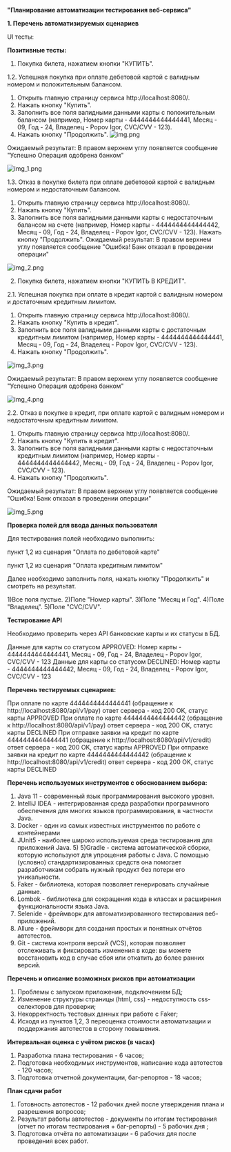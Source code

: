 **"Планирование автоматизации тестирования веб-сервиса"**

**1. Перечень автоматизируемых сценариев**

UI тесты:

**Позитивные тесты:**

1. Покупка билета, нажатием кнопки "КУПИТЬ". 

1.2. Успешная покупка при оплате дебетовой картой с валидным номером и положительным балансом.

1) Открыть главную страницу сервиса http://localhost:8080/.
2) Нажать кнопку "Купить".
3) Заполнить все поля валидными данными карты с положительным балансом (например, Номер карты - 4444444444444441, Месяц - 09, Год - 24, Владелец - Popov Igor, CVC/CVV - 123).
4) Нажать кнопку "Продолжить".
![img.png](img.png)

Ожидаемый результат: В правом верхнем углу появляется сообщение "Успешно Операция одобрена банком"

![img_1.png](img_1.png)

1.3. Отказ в покупке билета при оплате дебетовой картой с валидным номером и недостаточным балансом.

1) Открыть главную страницу сервиса http://localhost:8080/.
2) Нажать кнопку "Купить".
3) Заполнить все поля валидными данными карты с недостаточным балансом на счете (например, Номер карты - 4444444444444442, Месяц - 09, Год - 24, Владелец - Popov Igor, CVC/CVV - 123).
Нажать кнопку "Продолжить".
Ожидаемый результат: В правом верхнем углу появляется сообщение "Ошибка! Банк отказал в проведении операции"

![img_2.png](img_2.png)

2. Покупка билета, нажатием кнопки "КУПИТЬ В КРЕДИТ".

2.1. Успешная покупка при оплате в кредит картой с валидным номером и достаточным кредитным лимитом.

1) Открыть главную страницу сервиса http://localhost:8080/.
2) Нажать кнопку "Купить в кредит".
3) Заполнить все поля валидными данными карты с достаточным кредитным лимитом (например, Номер карты - 4444444444444441, Месяц - 09, Год - 24, Владелец - Popov Igor, CVC/CVV - 123).
4) Нажать кнопку "Продолжить".

![img_3.png](img_3.png)

Ожидаемый результат: В правом верхнем углу появляется сообщение "Успешно Операция одобрена банком"

![img_4.png](img_4.png)

2.2. Отказ в покупке в кредит, при оплате картой с валидным номером и недостаточным кредитным лимитом.

1) Открыть главную страницу сервиса http://localhost:8080/.
2) Нажать кнопку "Купить в кредит".
3) Заполнить все поля валидными данными карты с недостаточным кредитным лимитом (например, Номер карты - 4444444444444442, Месяц - 09, Год - 24, Владелец - Popov Igor, CVC/CVV - 123).
4) Нажать кнопку "Продолжить".

Ожидаемый результат: В правом верхнем углу появляется сообщение "Ошибка! Банк отказал в проведении операции"

![img_5.png](img_5.png)

**Проверка полей для ввода данных пользователя**

Для тестирования полей необходимо выполнить:

пункт 1,2 из сценария "Оплата по дебетовой карте"

пункт 1,2 из сценария "Оплата кредитным лимитом"

Далее необходимо заполнить поля, нажать кнопку "Продолжить" и смотреть на результат.


1)Все поля пустые.
2)Поле "Номер карты".
3)Поле "Месяц и Год".
4)Поле "Владелец".
5)Поле "CVC/CVV".

**Тестирование API**

Необходимо проверить через API банковские карты и их статусы в БД.

Данные для карты со статусом APPROVED: 
Номер карты - 4444444444444441, Месяц - 09, Год - 24, Владелец - Popov Igor, CVC/CVV - 123 
Данные для карты со статусом DECLINED: 
Номер карты - 4444444444444442, Месяц - 09, Год - 24, Владелец - Popov Igor, CVC/CVV - 123

**Перечень тестируемых сценариев:**

При оплате по карте 4444444444444441 (обращение к http://localhost:8080/api/v1/pay) ответ сервера - код 200 OK, статус карты APPROVED
При оплате по карте 4444444444444442 (обращение к http://localhost:8080/api/v1/pay) ответ сервера - код 200 OK, статус карты DECLINED
При отправке заявки на кредит по карте 4444444444444441 (обращение к http://localhost:8080/api/v1/credit) ответ сервера - код 200 OK, статус карты APPROVED
При отправке заявки на кредит по карте 4444444444444442 (обращение к http://localhost:8080/api/v1/credit) ответ сервера - код 200 OK, статус карты DECLINED


**Перечень используемых инструментов с обоснованием выбора:**
   
   1) Java 11 - современный язык программирования высокого уровня.
   2) IntelliJ IDEA - интегрированная среда разработки программного обеспечения для многих языков программирования, в частности Java.
   3) Docker - один из самых известных инструментов по работе с контейнерами
   4) JUnit5 - наиболее широко используемая среда тестирования для приложений Java. 5)
      5)Gradle - система автоматической сборки, которую используют для упрощения работы с Java. С помощью (условно) стандартизированных средств она помогает разработчикам собрать нужный продукт без потери его уникальности.
   6) Faker - библиотека, которая позволяет генерировать случайные данные.
   7) Lombok - библиотека для сокращения кода в классах и расширения функциональности языка Java.
   8) Selenide - фреймворк для автоматизированного тестирования веб-приложений.
   9) Allure - фреймворк для создания простых и понятных отчётов автотестов.
   10) Git - система контроля версий (VCS), которая позволяет отслеживать и фиксировать изменения в коде: вы можете восстановить код в случае сбоя или откатить до более ранних версий.
    


 **Перечень и описание возможных рисков при автоматизации**


   1) Проблемы с запуском приложения, подключением БД;
   2) Изменение структуры страницы (html, css) - недоступность css-селекторов для проверки;
   3) Некорректность тестовых данных при работе с Faker;
   4) Исходя из пунктов 1,2, 3 переоценка стоимости автоматизации и поддержания автотестов в сторону повышения.


   **Интервальная оценка с учётом рисков (в часах)**
   
   1) Разработка плана тестирования - 6 часов;
   2) Подготовка необходимых инструментов, написание кода автотестов - 120 часов;
   3) Подготовка отчетной документации, баг-репортов - 18 часов;
   
   **План сдачи работ**
   
   1) Готовность автотестов - 12 рабочих дней после утверждения плана и разрешения вопросов;
   2) Результат работы автотестов - документы по итогам тестирования (отчет по итогам тестирования + баг-репорты) - 5 рабочих дня ;
   3) Подготовка отчёта по автоматизации - 6 рабочих для после проведения всех работ.



